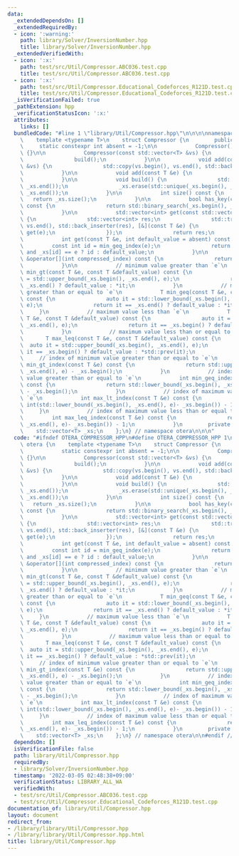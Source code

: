 ```yaml
---
data:
  _extendedDependsOn: []
  _extendedRequiredBy:
  - icon: ':warning:'
    path: library/Solver/InversionNumber.hpp
    title: library/Solver/InversionNumber.hpp
  _extendedVerifiedWith:
  - icon: ':x:'
    path: test/src/Util/Compressor.ABC036.test.cpp
    title: test/src/Util/Compressor.ABC036.test.cpp
  - icon: ':x:'
    path: test/src/Util/Compressor.Educational_Codeforces_R121D.test.cpp
    title: test/src/Util/Compressor.Educational_Codeforces_R121D.test.cpp
  _isVerificationFailed: true
  _pathExtension: hpp
  _verificationStatusIcon: ':x:'
  attributes:
    links: []
  bundledCode: "#line 1 \"library/Util/Compressor.hpp\"\n\n\n\nnamespace otera {\n\
    \    template <typename T>\n    struct Compressor {\n        public:\n       \
    \     static constexpr int absent = -1;\n\n            Compressor() : _xs(std::vector<T>{})\
    \ {}\n\n            Compressor(const std::vector<T> &vs) {\n                add(vs);\n\
    \                build();\n            }\n\n            void add(const std::vector<T>\
    \ &vs) {\n                std::copy(vs.begin(), vs.end(), std::back_inserter(_xs));\n\
    \            }\n\n            void add(const T &e) {\n                _xs.emplace_back(e);\n\
    \            }\n\n            void build() {\n                std::sort(_xs.begin(),\
    \ _xs.end());\n                _xs.erase(std::unique(_xs.begin(), _xs.end()),\
    \ _xs.end());\n            }\n\n            int size() const {\n             \
    \   return _xs.size();\n            }\n\n            bool has_key(const T &e)\
    \ const {\n                return std::binary_search(_xs.begin(), _xs.end(), e);\n\
    \            }\n\n            std::vector<int> get(const std::vector<T> &vs) const\
    \ {\n                std::vector<int> res;\n                std::transform(vs.begin(),\
    \ vs.end(), std::back_inserter(res), [&](const T &e) {\n                    return\
    \ get(e);\n                });\n                return res;\n            }\n\n\
    \            int get(const T &e, int default_value = absent) const {\n       \
    \         const int id = min_geq_index(e);\n                return id != size()\
    \ and _xs[id] == e ? id : default_value;\n            }\n\n            const T\
    \ &operator[](int compressed_index) const {\n                return _xs[compressed_index];\n\
    \            }\n\n            // minimum value greater than `e`\n            T\
    \ min_gt(const T &e, const T &default_value) const {\n                auto it\
    \ = std::upper_bound(_xs.begin(), _xs.end(), e);\n                return it ==\
    \ _xs.end() ? default_value : *it;\n            }\n            // minimum value\
    \ greater than or equal to `e`\n            T min_geq(const T &e, const T &default_value)\
    \ const {\n                auto it = std::lower_bound(_xs.begin(), _xs.end(),\
    \ e);\n                return it == _xs.end() ? default_value : *it;\n       \
    \     }\n            // maximum value less than `e`\n            T max_lt(const\
    \ T &e, const T &default_value) const {\n                auto it = std::lower_bound(_xs.begin(),\
    \ _xs.end(), e);\n                return it == _xs.begin() ? default_value : *std::prev(it);\n\
    \            }\n            // maximum value less than or equal to `e`\n     \
    \       T max_leq(const T &e, const T &default_value) const {\n              \
    \  auto it = std::upper_bound(_xs.begin(), _xs.end(), e);\n                return\
    \ it == _xs.begin() ? default_value : *std::prev(it);\n            }\n       \
    \     // index of minimum value greater than or equal to `e`\n            int\
    \ min_gt_index(const T &e) const {\n                return std::upper_bound(_xs.begin(),\
    \ _xs.end(), e) - _xs.begin();\n            }\n            // index of minimum\
    \ value greater than or equal to `e`\n            int min_geq_index(const T &e)\
    \ const {\n                return std::lower_bound(_xs.begin(), _xs.end(), e)\
    \ - _xs.begin();\n            }\n            // index of maximum value less than\
    \ `e`\n            int max_lt_index(const T &e) const {\n                return\
    \ int(std::lower_bound(_xs.begin(), _xs.end(), e)- _xs.begin()) - 1;\n       \
    \     }\n            // index of maximum value less than or equal to `e`\n   \
    \         int max_leq_index(const T &e) const {\n                return int(std::upper_bound(_xs.begin(),\
    \ _xs.end(), e)- _xs.begin()) - 1;\n            }\n        private:\n        \
    \    std::vector<T> _xs;\n    };\n} // namespace otera\n\n\n"
  code: "#ifndef OTERA_COMPRESSOR_HPP\n#define OTERA_COMPRESSOR_HPP 1\n\nnamespace\
    \ otera {\n    template <typename T>\n    struct Compressor {\n        public:\n\
    \            static constexpr int absent = -1;\n\n            Compressor() : _xs(std::vector<T>{})\
    \ {}\n\n            Compressor(const std::vector<T> &vs) {\n                add(vs);\n\
    \                build();\n            }\n\n            void add(const std::vector<T>\
    \ &vs) {\n                std::copy(vs.begin(), vs.end(), std::back_inserter(_xs));\n\
    \            }\n\n            void add(const T &e) {\n                _xs.emplace_back(e);\n\
    \            }\n\n            void build() {\n                std::sort(_xs.begin(),\
    \ _xs.end());\n                _xs.erase(std::unique(_xs.begin(), _xs.end()),\
    \ _xs.end());\n            }\n\n            int size() const {\n             \
    \   return _xs.size();\n            }\n\n            bool has_key(const T &e)\
    \ const {\n                return std::binary_search(_xs.begin(), _xs.end(), e);\n\
    \            }\n\n            std::vector<int> get(const std::vector<T> &vs) const\
    \ {\n                std::vector<int> res;\n                std::transform(vs.begin(),\
    \ vs.end(), std::back_inserter(res), [&](const T &e) {\n                    return\
    \ get(e);\n                });\n                return res;\n            }\n\n\
    \            int get(const T &e, int default_value = absent) const {\n       \
    \         const int id = min_geq_index(e);\n                return id != size()\
    \ and _xs[id] == e ? id : default_value;\n            }\n\n            const T\
    \ &operator[](int compressed_index) const {\n                return _xs[compressed_index];\n\
    \            }\n\n            // minimum value greater than `e`\n            T\
    \ min_gt(const T &e, const T &default_value) const {\n                auto it\
    \ = std::upper_bound(_xs.begin(), _xs.end(), e);\n                return it ==\
    \ _xs.end() ? default_value : *it;\n            }\n            // minimum value\
    \ greater than or equal to `e`\n            T min_geq(const T &e, const T &default_value)\
    \ const {\n                auto it = std::lower_bound(_xs.begin(), _xs.end(),\
    \ e);\n                return it == _xs.end() ? default_value : *it;\n       \
    \     }\n            // maximum value less than `e`\n            T max_lt(const\
    \ T &e, const T &default_value) const {\n                auto it = std::lower_bound(_xs.begin(),\
    \ _xs.end(), e);\n                return it == _xs.begin() ? default_value : *std::prev(it);\n\
    \            }\n            // maximum value less than or equal to `e`\n     \
    \       T max_leq(const T &e, const T &default_value) const {\n              \
    \  auto it = std::upper_bound(_xs.begin(), _xs.end(), e);\n                return\
    \ it == _xs.begin() ? default_value : *std::prev(it);\n            }\n       \
    \     // index of minimum value greater than or equal to `e`\n            int\
    \ min_gt_index(const T &e) const {\n                return std::upper_bound(_xs.begin(),\
    \ _xs.end(), e) - _xs.begin();\n            }\n            // index of minimum\
    \ value greater than or equal to `e`\n            int min_geq_index(const T &e)\
    \ const {\n                return std::lower_bound(_xs.begin(), _xs.end(), e)\
    \ - _xs.begin();\n            }\n            // index of maximum value less than\
    \ `e`\n            int max_lt_index(const T &e) const {\n                return\
    \ int(std::lower_bound(_xs.begin(), _xs.end(), e)- _xs.begin()) - 1;\n       \
    \     }\n            // index of maximum value less than or equal to `e`\n   \
    \         int max_leq_index(const T &e) const {\n                return int(std::upper_bound(_xs.begin(),\
    \ _xs.end(), e)- _xs.begin()) - 1;\n            }\n        private:\n        \
    \    std::vector<T> _xs;\n    };\n} // namespace otera\n\n#endif // OTERA_COMPRESSOR_HPP"
  dependsOn: []
  isVerificationFile: false
  path: library/Util/Compressor.hpp
  requiredBy:
  - library/Solver/InversionNumber.hpp
  timestamp: '2022-03-05 02:48:38+09:00'
  verificationStatus: LIBRARY_ALL_WA
  verifiedWith:
  - test/src/Util/Compressor.ABC036.test.cpp
  - test/src/Util/Compressor.Educational_Codeforces_R121D.test.cpp
documentation_of: library/Util/Compressor.hpp
layout: document
redirect_from:
- /library/library/Util/Compressor.hpp
- /library/library/Util/Compressor.hpp.html
title: library/Util/Compressor.hpp
---
```

